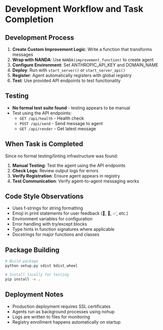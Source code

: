 # Development Workflow and Task Completion

## Development Process
1. **Create Custom Improvement Logic**: Write a function that transforms messages
2. **Wrap with NANDA**: Use `NANDA(improvement_function)` to create agent
3. **Configure Environment**: Set ANTHROPIC_API_KEY and DOMAIN_NAME
4. **Deploy**: Run with `start_server()` or `start_server_api()`
5. **Register**: Agent automatically registers with global registry
6. **Test**: Use provided API endpoints to test functionality

## Testing
- **No formal test suite found** - testing appears to be manual
- Test using the API endpoints:
  - `GET /api/health` - Health check
  - `POST /api/send` - Send message to agent
  - `GET /api/render` - Get latest message

## When Task is Completed
Since no formal testing/linting infrastructure was found:

1. **Manual Testing**: Test the agent using the API endpoints
2. **Check Logs**: Review output logs for errors
3. **Verify Registration**: Ensure agent appears in registry
4. **Test Communication**: Verify agent-to-agent messaging works

## Code Style Observations
- Uses f-strings for string formatting
- Emoji in print statements for user feedback (🤖, 🚀, ✅, etc.)
- Environment variables for configuration
- Error handling with try/except blocks
- Type hints in function signatures where applicable
- Docstrings for major functions and classes

## Package Building
```bash
# Build package
python setup.py sdist bdist_wheel

# Install locally for testing
pip install -e .
```

## Deployment Notes
- Production deployment requires SSL certificates
- Agents run as background processes using nohup
- Logs are written to files for monitoring
- Registry enrollment happens automatically on startup